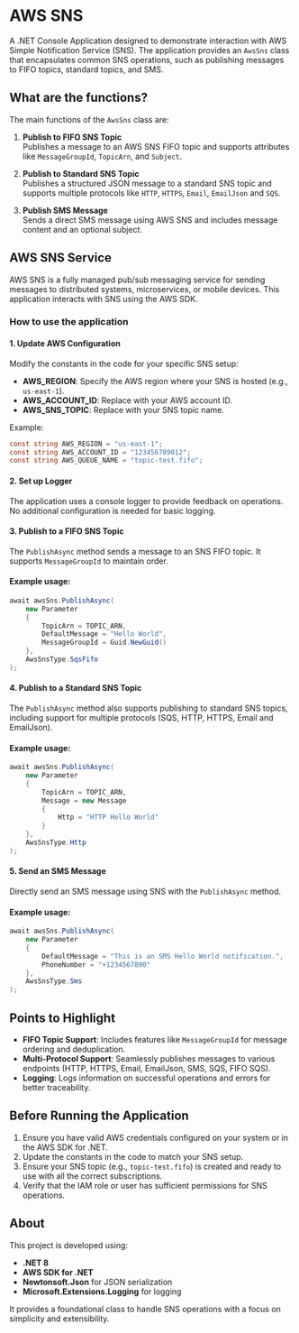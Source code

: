 # AWS SNS

A .NET Console Application designed to demonstrate interaction with AWS Simple Notification Service (SNS). The application provides an `AwsSns` class that encapsulates common SNS operations, such as publishing messages to FIFO topics, standard topics, and SMS.

## What are the functions?

The main functions of the `AwsSns` class are:

1. **Publish to FIFO SNS Topic**  
   Publishes a message to an AWS SNS FIFO topic and supports attributes like `MessageGroupId`, `TopicArn`, and `Subject`.

2. **Publish to Standard SNS Topic**  
   Publishes a structured JSON message to a standard SNS topic and supports multiple protocols like `HTTP`, `HTTPS`, `Email`, `EmailJson` and `SQS`.

3. **Publish SMS Message**  
   Sends a direct SMS message using AWS SNS and includes message content and an optional subject.

## AWS SNS Service
AWS SNS is a fully managed pub/sub messaging service for sending messages to distributed systems, microservices, or mobile devices. This application interacts with SNS using the AWS SDK.

### How to use the application

#### 1. Update AWS Configuration
Modify the constants in the code for your specific SNS setup:
- **AWS_REGION**: Specify the AWS region where your SNS is hosted (e.g., `us-east-1`).
- **AWS_ACCOUNT_ID**: Replace with your AWS account ID.
- **AWS_SNS_TOPIC**: Replace with your SNS topic name.

Example:
```csharp
const string AWS_REGION = "us-east-1";
const string AWS_ACCOUNT_ID = "123456789012";
const string AWS_QUEUE_NAME = "topic-test.fifo";
```

#### 2. Set up Logger
The application uses a console logger to provide feedback on operations. No additional configuration is needed for basic logging.

#### 3. Publish to a FIFO SNS Topic
The `PublishAsync` method sends a message to an SNS FIFO topic. It supports `MessageGroupId` to maintain order.

#### Example usage:
```csharp
await awsSns.PublishAsync(
    new Parameter
    {
        TopicArn = TOPIC_ARN,
        DefaultMessage = "Hello World",
        MessageGroupId = Guid.NewGuid()
    },
    AwsSnsType.SqsFifo
);
```
#### 4. Publish to a Standard SNS Topic
The `PublishAsync` method also supports publishing to standard SNS topics, including support for multiple protocols (SQS, HTTP, HTTPS, Email and EmailJson).

#### Example usage:
```csharp
await awsSns.PublishAsync(
    new Parameter
    {
        TopicArn = TOPIC_ARN,
        Message = new Message
        {
            Http = "HTTP Hello World"
        }
    },
    AwsSnsType.Http
);
```

#### 5. Send an SMS Message
Directly send an SMS message using SNS with the `PublishAsync` method.

#### Example usage:
```csharp
await awsSns.PublishAsync(
    new Parameter
    {
        DefaultMessage = "This is an SMS Hello World notification.",
        PhoneNumber = "+1234567890"
    },
    AwsSnsType.Sms
);
```

## Points to Highlight
- **FIFO Topic Support**: Includes features like `MessageGroupId` for message ordering and deduplication.
- **Multi-Protocol Support**: Seamlessly publishes messages to various endpoints (HTTP, HTTPS, Email, EmailJson, SMS, SQS, FIFO SQS).
- **Logging**: Logs information on successful operations and errors for better traceability.

## Before Running the Application
1. Ensure you have valid AWS credentials configured on your system or in the AWS SDK for .NET.
2. Update the constants in the code to match your SNS setup.
3. Ensure your SNS topic (e.g., `topic-test.fifo`) is created and ready to use with all the correct subscriptions.
4. Verify that the IAM role or user has sufficient permissions for SNS operations.

## About
This project is developed using:

- **.NET 8**
- **AWS SDK for .NET**
- **Newtonsoft.Json** for JSON serialization
- **Microsoft.Extensions.Logging** for logging

It provides a foundational class to handle SNS operations with a focus on simplicity and extensibility.